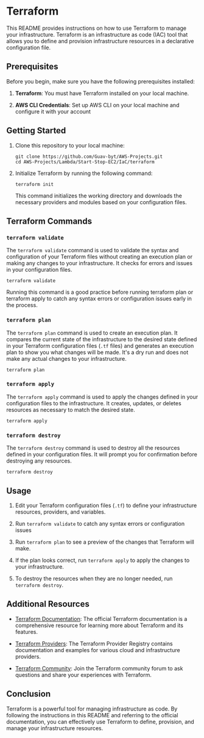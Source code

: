 # Terraform

This README provides instructions on how to use Terraform to manage your infrastructure. Terraform is an infrastructure as code (IAC) tool that allows you to define and provision infrastructure resources in a declarative configuration file.

## Prerequisites

Before you begin, make sure you have the following prerequisites installed:

1. **Terraform**: You must have Terraform installed on your local machine.

2. **AWS CLI Credentials**: Set up AWS CLI on your local machine and configure it with your account

## Getting Started

1. Clone this repository to your local machine:

   ```shell
   git clone https://github.com/Guav-byt/AWS-Projects.git
   cd AWS-Projects/Lambda/Start-Stop-EC2/IaC/terraform
   ```

2. Initialize Terraform by running the following command:

   ```shell
   terraform init
   ```

   This command initializes the working directory and downloads the necessary providers and modules based on your configuration files.

## Terraform Commands

### `terraform validate`
The `terraform validate` command is used to validate the syntax and configuration of your Terraform files without creating an execution plan or making any changes to your infrastructure. It checks for errors and issues in your configuration files.

```shell
terraform validate
```
Running this command is a good practice before running terraform plan or terraform apply to catch any syntax errors or configuration issues early in the process.

### `terraform plan`

The `terraform plan` command is used to create an execution plan. It compares the current state of the infrastructure to the desired state defined in your Terraform configuration files (`.tf` files) and generates an execution plan to show you what changes will be made. It's a dry run and does not make any actual changes to your infrastructure.

```shell
terraform plan
```

### `terraform apply`

The `terraform apply` command is used to apply the changes defined in your configuration files to the infrastructure. It creates, updates, or deletes resources as necessary to match the desired state.

```shell
terraform apply
```

### `terraform destroy`

The `terraform destroy` command is used to destroy all the resources defined in your configuration files. It will prompt you for confirmation before destroying any resources.

```shell
terraform destroy
```

## Usage

1. Edit your Terraform configuration files (`.tf`) to define your infrastructure resources, providers, and variables.

2. Run `terraform validate` to catch any syntax errors or configuration issues

2. Run `terraform plan` to see a preview of the changes that Terraform will make.

3. If the plan looks correct, run `terraform apply` to apply the changes to your infrastructure.

4. To destroy the resources when they are no longer needed, run `terraform destroy`.

## Additional Resources

- [Terraform Documentation](https://www.terraform.io/docs/index.html): The official Terraform documentation is a comprehensive resource for learning more about Terraform and its features.

- [Terraform Providers](https://registry.terraform.io/browse/providers): The Terraform Provider Registry contains documentation and examples for various cloud and infrastructure providers.

- [Terraform Community](https://community.hashicorp.com/c/terraform/7): Join the Terraform community forum to ask questions and share your experiences with Terraform.

## Conclusion

Terraform is a powerful tool for managing infrastructure as code. By following the instructions in this README and referring to the official documentation, you can effectively use Terraform to define, provision, and manage your infrastructure resources.